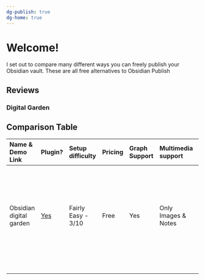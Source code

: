 ```yaml
---
dg-publish: true
dg-home: true
---
```

# Welcome! 

I set out to compare many different ways you can freely publish your Obsidian vault. These are all free alternatives to Obsidian Publish

## Reviews

### Digital Garden



## Comparison Table

| Name &amp; Demo Link    | Plugin?                                                     | Setup difficulty   | Pricing | Graph Support | Multimedia support      | Folder navigation | Notes                                                                                                             |
|:----------------------- |:----------------------------------------------------------- |:------------------ |:------- |:------------- |:----------------------- |:----------------- |:----------------------------------------------------------------------------------------------------------------- |
| Obsidian digital garden | [Yes](https://github.com/oleeskild/obsidian-digital-garden) | Fairly Easy - 3/10 | Free    | Yes           | Only Images &amp; Notes | Yes               | One of the more popular plugins. Supports all obsidian themes. Biggest thing lacking is multimedia support.&nbsp; |
|                         |                                                             |                    |         |               |                         |                   |                                                                                                                   |
|                         |                                                             |                    |         |               |                         |                   |                                                                                                                   |
|                         |                                                             |                    |         |               |                         |                   |                                                                                                                   |

